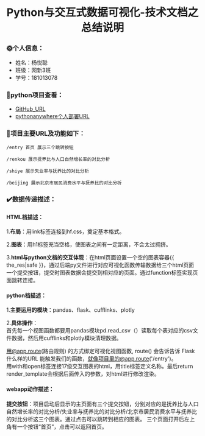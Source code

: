 <div align="center">
  <h1>Python与交互式数据可视化-技术文档之总结说明</h1>
</div>

### :sun_with_face:**个人信息**：
* 姓名：杨悦聪
* 班级：网新3班
* 学号：181013078  

### :link:**python项目查看**：
* [GitHub_URL](https://github.com/yuecongyang/python_jiaohu)
* [pythonanywhere个人部署URL](http://zerow.pythonanywhere.com)  

### :thought_balloon:项目主要URL及功能如下：  

    /entry 首页 展示三个跳转按钮  

    /renkou 展示抚养比与人口自然增长率的对比分析

    /shiye 展示失业率与抚养比的对比分析

    /beijing 展示北京市居民消费水平与抚养比的对比分析 

### :heavy_check_mark:**数据传递描述**：  

#### HTML档描述：
1.**布局**：用link标签连接到hf.css，奠定基本格式。

2.**图表**：用h1标签充当空格，使图表之间有一定距离，不会太过拥挤。

3.**html与python文档的交互体现**：在html页面设置一个空的图表容器{{ the_res|safe }}，通过后端py文件进行对应可视化函数传输数据给三个html页面一个提交按钮，提交时图表数据会提交到相对应的页面。通过function标签实现页面跳转连接。

#### python档描述：  

1.**主要运用的模块**：pandas、flask、cufflinks、plotly       


2.**具体操作**：  
首先每一个视图函数都要用pandas模块pd.read_csv（）读取每个表对应的csv文件数据，然后用cufflinks和plotly模块清理数据。

用@app.route(路由规则) 的方式绑定可视化视图函数, route() 会告诉告诉 Flask 什么样的URL 能触发我们的函数，就像项目里的@app.route('/entry')。  
用with和open标签连接17级交互图表的html，用title标签定义名称。最后return render_template会根据后面传入的参数，对html进行修改渲染。  

#### webapp动作描述：  

**提交按钮**：项目启动后显示的主页面有三个提交按钮，分别对应的是抚养比与人口自然增长率的对比分析/失业率与抚养比的对比分析/北京市居民消费水平与抚养比的对比分析这三个图表。通过点击可以跳转到相应的图表。  三个页面打开后左上角有一个按钮“首页”，点击可以返回首页。

  
